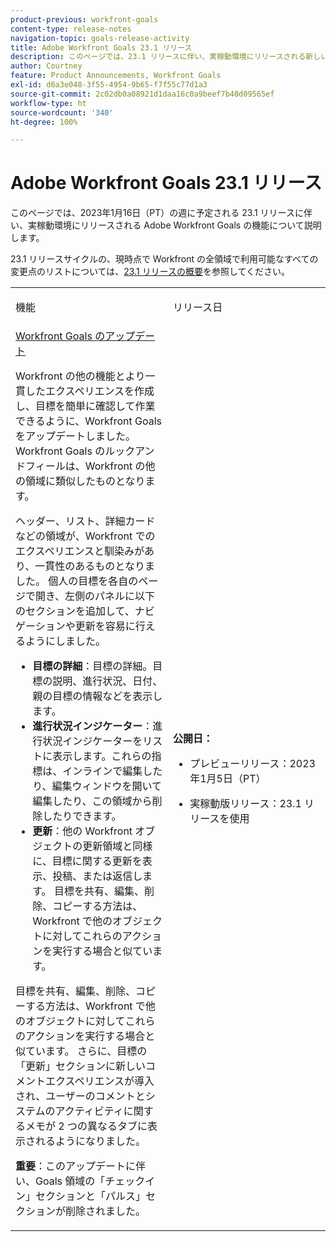 ```yaml
---
product-previous: workfront-goals
content-type: release-notes
navigation-topic: goals-release-activity
title: Adobe Workfront Goals 23.1 リリース
description: このページでは、23.1 リリースに伴い、実稼動環境にリリースされる新しい Adobe Workfront エクスペリエンスの Adobe Workfront Goals の機能について説明します。
author: Courtney
feature: Product Announcements, Workfront Goals
exl-id: d6a3e048-3f55-4954-9b65-f7f55c77d1a3
source-git-commit: 2c02db0a08921d1daa16c0a9beef7b40d09565ef
workflow-type: ht
source-wordcount: '340'
ht-degree: 100%

---
```


# Adobe Workfront Goals 23.1 リリース

このページでは、2023年1月16日（PT）の週に予定される 23.1 リリースに伴い、実稼動環境にリリースされる Adobe Workfront Goals の機能について説明します。

23.1 リリースサイクルの、現時点で Workfront の全領域で利用可能なすべての変更点のリストについては、[23.1 リリースの概要](/help/quicksilver/product-announcements/product-releases/23.1-release-activity/23-1-release-overview.md)を参照してください。

<table>
            <col style="width: 50%;" />
            <col style="width: 50%;" />
            <tbody>
                <tr>
                    <td>
                        <p><span class="bold">機能</span>
                        </p>
                    </td>
                    <td>
                        <p><span class="bold">リリース日</span>
                        </p>
                    </td>
                </tr>
                <tr>
                    <td>
                        <a href="/help/quicksilver/product-announcements/product-releases/goals-release-activity/goals-23-1-release/goals-jan.md">Workfront Goals のアップデート</a></p>
                        <p>Workfront の他の機能とより一貫したエクスペリエンスを作成し、目標を簡単に確認して作業できるように、Workfront Goals をアップデートしました。Workfront Goals のルックアンドフィールは、Workfront の他の領域に類似したものとなります。 </p>
                        <p>ヘッダー、リスト、詳細カードなどの領域が、Workfront でのエクスペリエンスと馴染みがあり、一貫性のあるものとなりました。
個人の目標を各自のページで開き、左側のパネルに以下のセクションを追加して、ナビゲーションや更新を容易に行えるようにしました。</p>
                        <ul>
                        <li><b>目標の詳細</b>：目標の詳細。目標の説明、進行状況、日付、親の目標の情報などを表示します。</li>
                        <li><b>進行状況インジケーター</b>：進行状況インジケーターをリストに表示します。これらの指標は、インラインで編集したり、編集ウィンドウを開いて編集したり、この領域から削除したりできます。</li>
                        <li><b>更新</b>：他の Workfront オブジェクトの更新領域と同様に、目標に関する更新を表示、投稿、または返信します。
目標を共有、編集、削除、コピーする方法は、Workfront で他のオブジェクトに対してこれらのアクションを実行する場合と似ています。</li>    
                        </ul>
                        </p>
                        <p>目標を共有、編集、削除、コピーする方法は、Workfront で他のオブジェクトに対してこれらのアクションを実行する場合と似ています。
さらに、目標の「更新」セクションに新しいコメントエクスペリエンスが導入され、ユーザーのコメントとシステムのアクティビティに関するメモが 2 つの異なるタブに表示されるようになりました。</p>
                        <p><b>重要</b>：このアップデートに伴い、Goals 領域の「チェックイン」セクションと「パルス」セクションが削除されました。 </p>
                    </td>
                    <td><p><b>公開日：</b></p>
                     <p>
                        </p>
                        <ul>
                            <li>
                                <p>プレビューリリース：2023年1月5日（PT）<br /></p>
                            </li>
                            <li>
                                <p>実稼動版リリース：23.1 リリースを使用</p>
                            </li>
                        </ul>
                    </td>
                </tr>
            </tbody>
        </table>
